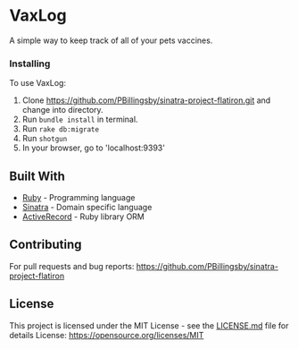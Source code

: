 # VaxLog

A simple way to keep track of all of your pets vaccines.

### Installing
To use VaxLog:

1. Clone https://github.com/PBillingsby/sinatra-project-flatiron.git and change into directory.
2. Run ```bundle install``` in terminal.
3. Run ```rake db:migrate```
4. Run ```shotgun```
5. In your browser, go to 'localhost:9393'
## Built With

* [Ruby](https://www.ruby-lang.org/en/) - Programming language
* [Sinatra](http://sinatrarb.com/) - Domain specific language
* [ActiveRecord](https://rometools.github.io/rome/) - Ruby library ORM

## Contributing
  For pull requests and bug reports: https://github.com/PBillingsby/sinatra-project-flatiron
## License

This project is licensed under the MIT License - see the [LICENSE.md](LICENSE.md) file for details
License: https://opensource.org/licenses/MIT

